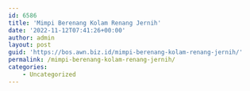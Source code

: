 ```yaml
---
id: 6586
title: 'Mimpi Berenang Kolam Renang Jernih'
date: '2022-11-12T07:41:26+00:00'
author: admin
layout: post
guid: 'https://bos.awn.biz.id/mimpi-berenang-kolam-renang-jernih/'
permalink: /mimpi-berenang-kolam-renang-jernih/
categories:
    - Uncategorized
---
```



